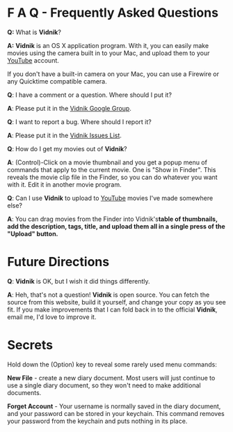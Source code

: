 # F A Q - Frequently Asked Questions #

**Q:** What is **Vidnik**?

**A:** **Vidnik** is an OS X application program.  With it, you can easily make movies using the camera built in to your Mac, and upload them to your [YouTube](http://www.youtube.com) account.

If you don't have a built-in camera on your Mac, you can use a Firewire or any Quicktime compatible camera.

**Q**: I have a comment or a question. Where should I put it?

**A**: Please put it in the [Vidnik Google Group](http://groups.google.com/group/vidnik?hl=en).

**Q**: I want to report a bug. Where should I report it?

**A**: Please put it in the [Vidnik Issues List](http://code.google.com/p/vidnik/issues/list).


**Q**: How do I get my movies out of **Vidnik**?

**A**: (Control)-Click on a movie thumbnail and you get a popup menu of commands that apply to the current movie. One is "Show in Finder". This reveals the movie clip file in the Finder, so you can do whatever you want with it. Edit it in another movie program.

**Q**: Can I use **Vidnik** to upload to [YouTube](http://www.youtube.com) movies I've made somewhere else?

**A**: You can drag movies from the Finder into Vidnik's**table of thumbnails, add the description, tags, title, and upload them all in a single press of the "Upload" button.**


# Future Directions #

**Q**: **Vidnik** is OK, but I wish it did things differently.

**A**: Heh, that's not a question! **Vidnik** is open source. You can fetch the source from this website, build it yourself, and change your copy as you see fit. If you make improvements that I can fold back in to the official **Vidnik**, email me, I'd love to improve it.


# Secrets #

Hold down the (Option) key to reveal some rarely used menu commands:

**New File** - create a new diary document. Most users will just continue to use a single diary document, so they won't need to make additional documents.

**Forget Account** - Your username is normally saved in the diary document, and your password can be stored in your keychain. This command removes your password from the keychain and puts nothing in its place.
